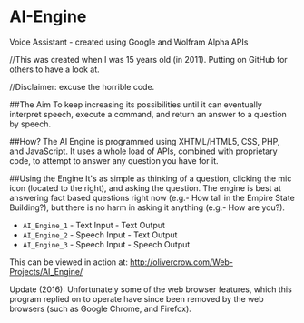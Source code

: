# AI-Engine
Voice Assistant - created using Google and Wolfram Alpha APIs

//This was created when I was 15 years old (in 2011). Putting on GitHub for others to have a look at.

//Disclaimer: excuse the horrible code.

##The Aim
To keep increasing its possibilities until it can eventually interpret speech, execute a command, and return an answer to a question by speech.

##How?
The AI Engine is programmed using XHTML/HTML5, CSS, PHP, and JavaScript. It uses a whole load of APIs, combined with proprietary code, to attempt to answer any question you have for it.

##Using the Engine
It's as simple as thinking of a question, clicking the mic icon (located to the right), and asking the question. The engine is best at answering fact based questions right now (e.g.- How tall in the Empire State Building?), but there is no harm in asking it anything (e.g.- How are you?).

- `AI_Engine_1` - Text Input - Text Output
- `AI_Engine_2` - Speech Input - Text Output
- `AI_Engine_3` - Speech Input - Speech Output

This can be viewed in action at: http://olivercrow.com/Web-Projects/AI_Engine/

Update (2016): Unfortunately some of the web browser features, which this program replied on to operate have since been removed by the web browsers (such as Google Chrome, and Firefox).
